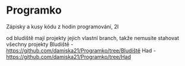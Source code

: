 # Programko
Zápisky a kusy kódu z hodin programování, 2I

od bludiště mají projekty jejich vlastní branch, takže nemusíte stahovat všechny projekty
Bludiště - https://github.com/damiska21/Programko/tree/Bludiště
Had - https://github.com/damiska21/Programko/tree/Had
